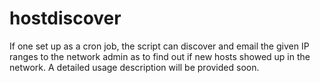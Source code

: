 # hostdiscover
If one set up as a cron job, the script can discover and email the given IP ranges to the network admin as to find out if new hosts showed up in the network. A detailed usage description will be provided soon.
